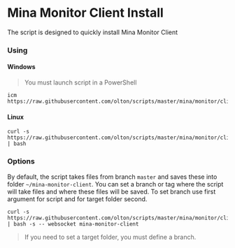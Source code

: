 # Mina Monitor Client Install

The script is designed to quickly install Mina Monitor Client

### Using

#### Windows

>You must launch script in a PowerShell

```shell
icm https://raw.githubusercontent.com/olton/scripts/master/mina/monitor/client/install.ps1
```

#### Linux
```shell
curl -s https://raw.githubusercontent.com/olton/scripts/master/mina/monitor/client/install.sh | bash
```

### Options

By default, the script takes files from branch `master` and saves these into folder `~/mina-monitor-client`.
You can set a branch or tag where the script will take files and where these files will be saved.
To  set branch use first argument for script and for target folder second.

```shell
curl -s https://raw.githubusercontent.com/olton/scripts/master/mina/monitor/client/install.sh | bash -s -- websocket mina-monitor-client
```

> If you need to set a target folder, you must define a branch.
